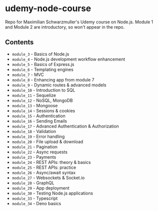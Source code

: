 # udemy-node-course

Repo for Maximilian Schwarzmuller's Udemy course on Node.js.
Module 1 and Module 2 are introductory, so won't appear in the repo.

## Contents

- `module_3` - Basics of Node.js
- `module_4` - Node.js development workflow enhancement
- `module_5` - Basics of Express.js
- `module_6` - Templating engines
- `module_7` - MVC
- `module_8` - Enhancing app from module 7
- `module_9` - Dynamic routes & advanced models
- `module_10` - Introduction to SQL
- `module_11` - Sequelize
- `module_12` - NoSQL, MongoDB
- `module_13` - Mongoose
- `module_14` - Sessions & cookies
- `module_15` - Authentication
- `module_16` - Sending Emails
- `module_17` - Advanced Authentication & Authorization
- `module_18` - Validation
- `module_19` - Error handling
- `module_20` - File upload & download
- `module_21` - Pagination
- `module_22` - Async requests
- `module_23` - Payments
- `module_24` - REST APIs: theory & basics
- `module_25` - REST APIs: practice
- `module_26` - Async/await syntax
- `module_27` - Websockets & Socket.io
- `module_28` - GraphQL
- `module_29` - App deployment
- `module_30` - Testing Node.js applications
- `module_33` - Typescript
- `module_34` - Deno basics